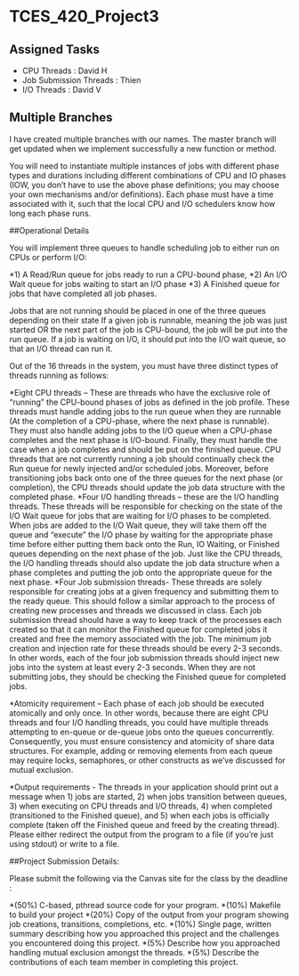 # TCES_420_Project3

## Assigned Tasks
* CPU Threads : David H
* Job Submission Threads : Thien
* I/O Threads : David V

## Multiple Branches
I have created multiple branches with our names. 
The master branch will get updated when we implement successfully a new function or method.

You will need to instantiate multiple instances of jobs with different phase types and durations including different combinations of CPU and IO phases (IOW, you don’t have to use the above phase definitions; you may choose your own mechanisms and/or definitions). Each phase must have a time associated with it, such that the local CPU and I/O schedulers know how long each phase runs.

##Operational Details

You will implement three queues to handle scheduling job to either run on CPUs or perform I/O:

*1) A Read/Run queue for jobs ready to run a CPU-bound phase,
*2) An I/O Wait queue for jobs waiting to start an I/O phase
*3) A Finished queue for jobs that have completed all job phases.

Jobs that are not running should be placed in one of the three queues depending on their state If a given job is runnable, meaning the job was just started OR the next part of the job is CPU-bound, the job will be put into the run queue. If a job is waiting on I/O, it should put into the I/O wait queue, so that an I/O thread can run it.

Out of the 16 threads in the system, you must have three distinct types of threads running as follows:

*Eight CPU threads – These are threads who have the exclusive role of “running” the CPU-bound phases of jobs as defined in the job profile. These threads must handle adding jobs to the run queue when they are runnable (At the completion of a CPU-phase, where the next phase is runnable). They must also handle adding jobs to the I/O queue when a CPU-phase completes and the next phase is I/O-bound. Finally, they must handle the case when a job completes and should be put on the finished queue. CPU threads that are not currently running a job should continually check the Run queue for newly injected and/or scheduled jobs. Moreover, before transitioning jobs back onto one of the three queues for the next phase (or completion), the CPU threads should update the job data structure with the completed phase.
*Four I/O handling threads – these are the I/O handling threads. These threads will be responsible for checking on the state of the I/O Wait queue for jobs that are waiting for I/O phases to be completed. When jobs are added to the I/O Wait queue, they will take them off the queue and “execute” the I/O phase by waiting for the appropriate phase time before either putting them back onto the Run, IO Waiting, or Finished queues depending on the next phase of the job. Just like the CPU threads, the I/O handling threads should also update the job data structure when a phase completes and putting the job onto the appropriate queue for the next phase.
*Four Job submission threads- These threads are solely responsible for creating jobs at a given frequency and submitting them to the ready queue. This should follow a similar approach to the process of creating new processes and threads we discussed in class. Each job submission thread should have a way to keep track of the processes each created so that it can monitor the Finished queue for completed jobs it created and free the memory associated with the job. The minimum job creation and injection rate for these threads should be every 2-3 seconds. In other words, each of the four job submission threads should inject new jobs into the system at least every 2-3 seconds. When they are not submitting jobs, they should be checking the Finished queue for completed jobs.
 

*Atomicity requirement – Each phase of each job should be executed atomically and only once. In other words, because there are eight CPU threads and four I/O handling threads, you could have multiple threads attempting to en-queue or de-queue jobs onto the queues concurrently. Consequently, you must ensure consistency and atomicity of share data structures. For example, adding or removing elements from each queue may require locks, semaphores, or other constructs as we’ve discussed for mutual exclusion.

*Output requirements - The threads in your application should print out a message when 1) jobs are started, 2) when jobs transition between queues, 3) when executing on CPU threads and I/O threads, 4) when completed (transitioned to the Finished queue), and 5) when each jobs is officially complete (taken off the Finished queue and freed by the creating thread). Please either redirect the output from the program to a file (if you’re just using stdout) or write to a file.

##Project Submission Details:

Please submit the following via the Canvas site for the class by the deadline :

*(50%) C-based, pthread source code for your program.
*(10%) Makefile to build your project
*(20%) Copy of the output from your program showing job creations, transitions, completions, etc.
*(10%) Single page, written summary describing how you approached this project and the challenges you encountered doing this project.
*(5%) Describe how you approached handling mutual exclusion amongst the threads.
*(5%) Describe the contributions of each team member in completing this project.  
